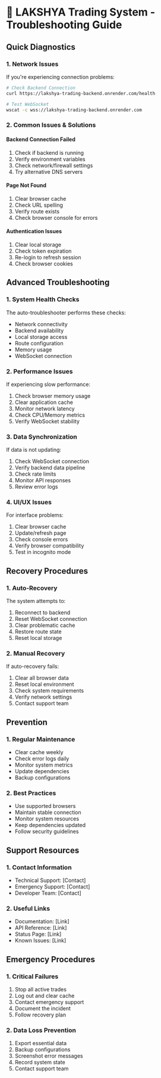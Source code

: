 # 🔧 LAKSHYA Trading System - Troubleshooting Guide

## Quick Diagnostics

### 1. Network Issues

If you're experiencing connection problems:

```bash
# Check Backend Connection
curl https://lakshya-trading-backend.onrender.com/health

# Test WebSocket
wscat -c wss://lakshya-trading-backend.onrender.com
```

### 2. Common Issues & Solutions

#### Backend Connection Failed
1. Check if backend is running
2. Verify environment variables
3. Check network/firewall settings
4. Try alternative DNS servers

#### Page Not Found
1. Clear browser cache
2. Check URL spelling
3. Verify route exists
4. Check browser console for errors

#### Authentication Issues
1. Clear local storage
2. Check token expiration
3. Re-login to refresh session
4. Check browser cookies

## Advanced Troubleshooting

### 1. System Health Checks

The auto-troubleshooter performs these checks:
- Network connectivity
- Backend availability
- Local storage access
- Route configuration
- Memory usage
- WebSocket connection

### 2. Performance Issues

If experiencing slow performance:
1. Check browser memory usage
2. Clear application cache
3. Monitor network latency
4. Check CPU/Memory metrics
5. Verify WebSocket stability

### 3. Data Synchronization

If data is not updating:
1. Check WebSocket connection
2. Verify backend data pipeline
3. Check rate limits
4. Monitor API responses
5. Review error logs

### 4. UI/UX Issues

For interface problems:
1. Clear browser cache
2. Update/refresh page
3. Check console errors
4. Verify browser compatibility
5. Test in incognito mode

## Recovery Procedures

### 1. Auto-Recovery

The system attempts to:
1. Reconnect to backend
2. Reset WebSocket connection
3. Clear problematic cache
4. Restore route state
5. Reset local storage

### 2. Manual Recovery

If auto-recovery fails:
1. Clear all browser data
2. Reset local environment
3. Check system requirements
4. Verify network settings
5. Contact support team

## Prevention

### 1. Regular Maintenance

- Clear cache weekly
- Check error logs daily
- Monitor system metrics
- Update dependencies
- Backup configurations

### 2. Best Practices

- Use supported browsers
- Maintain stable connection
- Monitor system resources
- Keep dependencies updated
- Follow security guidelines

## Support Resources

### 1. Contact Information

- Technical Support: [Contact]
- Emergency Support: [Contact]
- Developer Team: [Contact]

### 2. Useful Links

- Documentation: [Link]
- API Reference: [Link]
- Status Page: [Link]
- Known Issues: [Link]

## Emergency Procedures

### 1. Critical Failures

1. Stop all active trades
2. Log out and clear cache
3. Contact emergency support
4. Document the incident
5. Follow recovery plan

### 2. Data Loss Prevention

1. Export essential data
2. Backup configurations
3. Screenshot error messages
4. Record system state
5. Contact support team